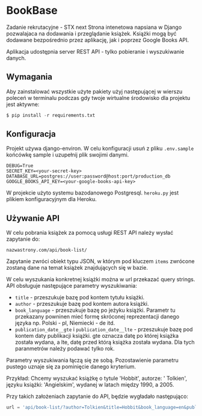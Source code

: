 # BookBase
Zadanie rekrutacyjne - STX next
Strona intenetowa napsiana w Django pozwalajaca na dodawania i przeglądanie książek.
Książki mogą być dodawane bezpośrednio przez aplikację, jak i poprzez Google Books API.

Aplikacja udostępnia server REST API - tylko pobieranie i wyszukiwanie danych.

## Wymagania

Aby zainstalować wszystkie użyte pakiety użyj następującej w wierszu poleceń w terminalu
podczas gdy twoje wirtualne środowisko dla projektu jest aktywne:
```python
$ pip install -r requirements.txt
```

## Konfiguracja 

Projekt używa django-environ.
W celu konfiguracji usuń z pliku ```.env.sample``` końcówkę sample i uzupełnij plik swojimi danymi.
```
DEBUG=True
SECRET_KEY=<your-secret-key>
DATABASE_URL=postgres://user:password@host:port/production_db
GOOGLE_BOOKS_API_KEY=<your-google-books-api-key>
```

W projekcie użyto systemu bazodanowego Postgresql.
```heroku.py``` jest plikiem konfiguracyjnym dla Heroku.

## Używanie API

W celu pobrania książek za pomocą usługi REST API należy wysłać zapytanie do:
```
nazwastrony.com/api/book-list/
```
Zapytanie zwróci obiekt typu JSON, w którym pod kluczem ```items``` zwrócone zostaną dane na temat książek znajdujących 
się w bazie.

W celu wyszukania konkretnej książki można w url przekazać query strings.
API obsługuje następujące parametry wyszukiwania:
- ```title``` - przeszukuje bazę pod kontem tytułu książki.
- ```author``` - przeszukuje bazę pod kontem autora książki.
- ```book_language``` - przeszukuje bazę po jeżyku książki. Parametr tu przekazany powninen mieć formę skróconej
reprezentacji danego języka np. Polski - pl, Niemiecki - de itd.
- ```publication_date__gte``` i ```publication_date__lte``` - przeszukuje bazę pod kontem daty publikacji książki.
gte oznacza datę po której książka została wydana, a lte, datę przed którą książka została wydana. 
Dla tych paranmetrów należy podawać tylko rok.

Parametry wyszukiwania łączą się ze sobą. Pozostawienie parametru pustego uznaje się za pominięcie danego kryterium.

Przykład: Chcemy wyszukać książkę o tytule 'Hobbit', autorze: ' Tolkien', języku książki: 'Angielskim', 
wydanej w latach między 1990, a 2005.

Przy takich założeniach zapytanie do API, będzie wygładało następująco:
```python
url = 'api/book-list/?author=Tolkien&title=Hobbit&book_language=en&publication_date__gte=1990&publication_date__lte=2005'
```
